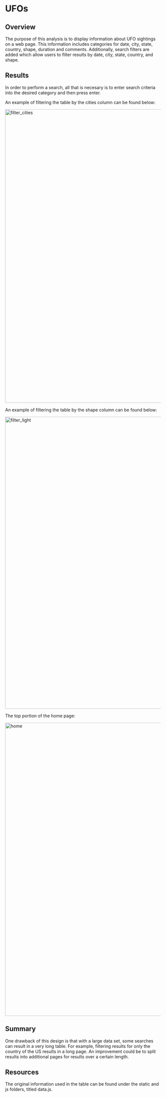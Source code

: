# UFOs

## Overview

The purpose of this analysis is to display information about UFO sightings on a web page. This information includes categories for date, city, state, country, shape, duration and comments. Additionally, search filters are added which allow users to filter results by date, city, state, country, and shape.

## Results

In order to perform a search, all that is necesary is to enter search criteria into the desired category and then press enter.

An example of filtering the table by the cities column can be found below:

<img width="947" alt="filter_cities" src="https://user-images.githubusercontent.com/107224097/189417987-9556c937-6615-45ab-b841-3b5d51b452c8.PNG">

An example of filtering the table by the shape column can be found below:

<img width="942" alt="filter_light" src="https://user-images.githubusercontent.com/107224097/189418194-43a6b090-2895-4876-87ba-708353e96d77.PNG">

The top portion of the home page:

<img width="946" alt="home" src="https://user-images.githubusercontent.com/107224097/189418306-9d1f0b04-d34b-473f-8eef-6636a25be6d1.PNG">

## Summary

One drawback of this design is that with a large data set, some searches can result in a very long table. For example, filtering results for only the country of the US results in a long page. An improvement could be to split results into additional pages for results over a certain length. 

## Resources

The original information used in the table can be found under the static and js folders, titled data.js.
